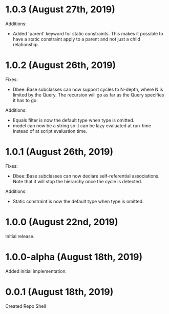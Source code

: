 # 1.0.3 (August 27th, 2019)

Additions:

* Added 'parent' keyword for static constraints.  This makes it possible to have a static constraint apply to a parent and not just a child relationship.

# 1.0.2 (August 26th, 2019)

Fixes:

* Dbee::Base subclasses can now support cycles to N-depth, where N is limited by the Query.  The recursion will go as far as the Query specifies it has to go.

Additions:

* Equals filter is now the default type when type is omitted.
* model can now be a string so it can be lazy evaluated at run-time instead of at script evaluation time.

# 1.0.1 (August 26th, 2019)

Fixes:

* Dbee::Base subclasses can now declare self-referential associations.  Note that it will stop the hierarchy once the cycle is detected.

Additions:

* Static constraint is now the default type when type is omitted.

# 1.0.0 (August 22nd, 2019)

Initial release.

# 1.0.0-alpha (August 18th, 2019)

Added initial implementation.

# 0.0.1 (August 18th, 2019)

Created Repo Shell
